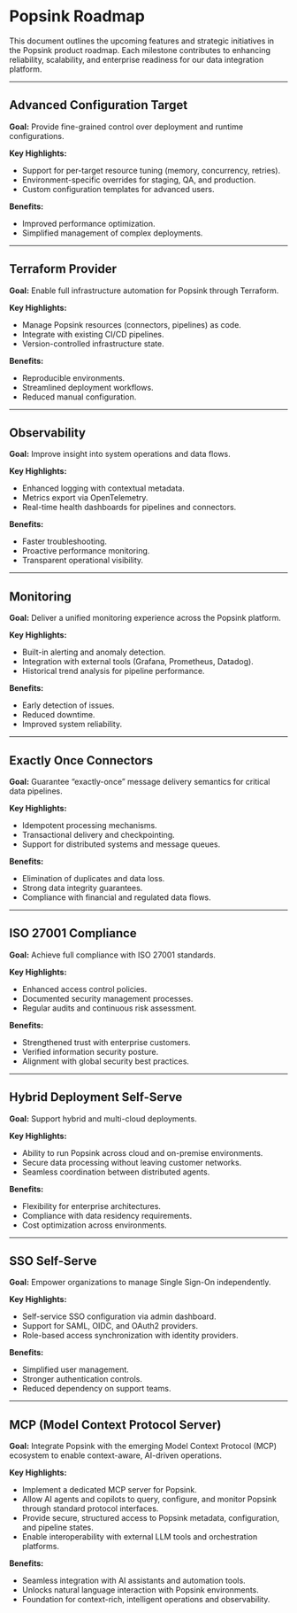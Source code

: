 # Popsink Roadmap

This document outlines the upcoming features and strategic initiatives in the Popsink product roadmap. Each milestone contributes to enhancing reliability, scalability, and enterprise readiness for our data integration platform.

---

## Advanced Configuration Target

**Goal:** Provide fine-grained control over deployment and runtime configurations.

**Key Highlights:**
- Support for per-target resource tuning (memory, concurrency, retries).
- Environment-specific overrides for staging, QA, and production.
- Custom configuration templates for advanced users.

**Benefits:**
- Improved performance optimization.
- Simplified management of complex deployments.

---

## Terraform Provider

**Goal:** Enable full infrastructure automation for Popsink through Terraform.

**Key Highlights:**
- Manage Popsink resources (connectors, pipelines) as code.
- Integrate with existing CI/CD pipelines.
- Version-controlled infrastructure state.

**Benefits:**
- Reproducible environments.
- Streamlined deployment workflows.
- Reduced manual configuration.

---

## Observability

**Goal:** Improve insight into system operations and data flows.

**Key Highlights:**
- Enhanced logging with contextual metadata.
- Metrics export via OpenTelemetry.
- Real-time health dashboards for pipelines and connectors.

**Benefits:**
- Faster troubleshooting.
- Proactive performance monitoring.
- Transparent operational visibility.

---

## Monitoring

**Goal:** Deliver a unified monitoring experience across the Popsink platform.

**Key Highlights:**
- Built-in alerting and anomaly detection.
- Integration with external tools (Grafana, Prometheus, Datadog).
- Historical trend analysis for pipeline performance.

**Benefits:**
- Early detection of issues.
- Reduced downtime.
- Improved system reliability.

---

## Exactly Once Connectors

**Goal:** Guarantee “exactly-once” message delivery semantics for critical data pipelines.

**Key Highlights:**
- Idempotent processing mechanisms.
- Transactional delivery and checkpointing.
- Support for distributed systems and message queues.

**Benefits:**
- Elimination of duplicates and data loss.
- Strong data integrity guarantees.
- Compliance with financial and regulated data flows.

---

## ISO 27001 Compliance

**Goal:** Achieve full compliance with ISO 27001 standards.

**Key Highlights:**
- Enhanced access control policies.
- Documented security management processes.
- Regular audits and continuous risk assessment.

**Benefits:**
- Strengthened trust with enterprise customers.
- Verified information security posture.
- Alignment with global security best practices.

---

## Hybrid Deployment Self-Serve

**Goal:** Support hybrid and multi-cloud deployments.

**Key Highlights:**
- Ability to run Popsink across cloud and on-premise environments.
- Secure data processing without leaving customer networks.
- Seamless coordination between distributed agents.

**Benefits:**
- Flexibility for enterprise architectures.
- Compliance with data residency requirements.
- Cost optimization across environments.

---

## SSO Self-Serve

**Goal:** Empower organizations to manage Single Sign-On independently.

**Key Highlights:**
- Self-service SSO configuration via admin dashboard.
- Support for SAML, OIDC, and OAuth2 providers.
- Role-based access synchronization with identity providers.

**Benefits:**
- Simplified user management.
- Stronger authentication controls.
- Reduced dependency on support teams.

---

## MCP (Model Context Protocol Server)

**Goal:** Integrate Popsink with the emerging Model Context Protocol (MCP) ecosystem to enable context-aware, AI-driven operations.

**Key Highlights:**
- Implement a dedicated MCP server for Popsink.
- Allow AI agents and copilots to query, configure, and monitor Popsink through standard protocol interfaces.
- Provide secure, structured access to Popsink metadata, configuration, and pipeline states.
- Enable interoperability with external LLM tools and orchestration platforms.

**Benefits:**
- Seamless integration with AI assistants and automation tools.
- Unlocks natural language interaction with Popsink environments.
- Foundation for context-rich, intelligent operations and observability.
